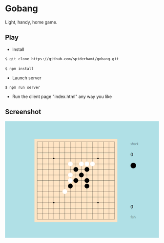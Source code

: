 # Gobang

Light, handy, home game.

## Play
* Install
```
$ git clone https://github.com/spiderhami/gobang.git

$ npm install
```

* Launch server
```
$ npm run server
```

* Run the client page "index.html" any way you like

## Screenshot

![app interface](https://github.com/spiderhami/gobang/blob/master/asset/in_game.PNG)